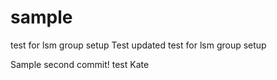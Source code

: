 # sample
test for lsm group setup
Test
updated test for lsm group setup

Sample second commit!
test
Kate